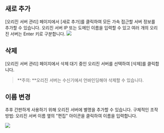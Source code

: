 ## 새로 추가
[오리진 서버 관리] 페이지에서 [새로 추가]를 클릭하여 모든 가속 접근할 서버 정보를 추가할 수 있습니다. 오리진 서버 IP 또는 도메인 이름을 입력할 수 있고 여러 개의 오리진 서버는 Enter 키로 구분합니다.
![](https://main.qcloudimg.com/raw/6a21890a281f07fd45f9ef14c0c58646.png)

## 삭제 
[오리진 서버 관리] 페이지에서 삭제 대기 중인 오리진 서버를 선택하여 [삭제]를 클릭합니다.
>**주의: **오리진 서버는 수신기에서 언바인딩해야 삭제할 수 있습니다.

## 이름 변경
추후 간판하게 사용하기 위해 오리진 서버에 별명을 추가할 수 있습니다. 구체적인 조작 방법: 오리진 서버 이름 옆의 "편집" 아이콘을 클릭하여 이름을 입력합니다.

![](https://main.qcloudimg.com/raw/3beb429938dccfe56a08e2031b7eefeb.png)

